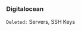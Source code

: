 <!-- usedin: [ _legacy_docker/stack-management] - post: -->


### Digitalocean
`Deleted:` Servers, SSH Keys

